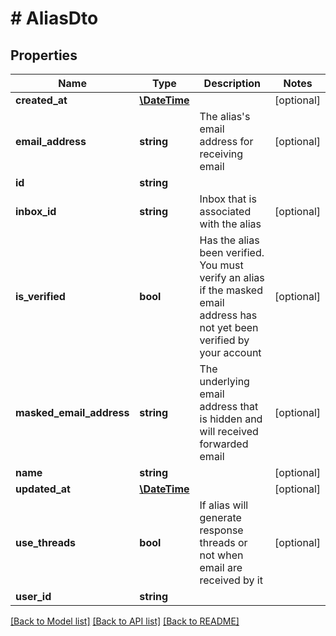 # # AliasDto

## Properties

Name | Type | Description | Notes
------------ | ------------- | ------------- | -------------
**created_at** | [**\DateTime**](\DateTime.md) |  | [optional] 
**email_address** | **string** | The alias&#39;s email address for receiving email | [optional] 
**id** | **string** |  | 
**inbox_id** | **string** | Inbox that is associated with the alias | [optional] 
**is_verified** | **bool** | Has the alias been verified. You must verify an alias if the masked email address has not yet been verified by your account | [optional] 
**masked_email_address** | **string** | The underlying email address that is hidden and will received forwarded email | [optional] 
**name** | **string** |  | [optional] 
**updated_at** | [**\DateTime**](\DateTime.md) |  | [optional] 
**use_threads** | **bool** | If alias will generate response threads or not when email are received by it | [optional] 
**user_id** | **string** |  | 

[[Back to Model list]](../../README.md#documentation-for-models) [[Back to API list]](../../README.md#documentation-for-api-endpoints) [[Back to README]](../../README.md)


